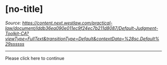 # [no-title]

_Source: https://content.next.westlaw.com/practical-law/document/Iddb36ea090e011ec9f24ec7b211d8087/Default-Judgment-Toolkit-CA?viewType=FullText&transitionType=Default&contextData=%28sc.Default%29ssssss_

---

Please click here to continue